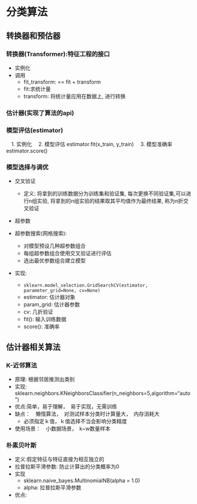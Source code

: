 # 分类算法

## 转换器和预估器

### 转换器(Transformer):特征工程的接口

* 实例化
* 调用
    * fit_transform: == fit + transform
    * fit:求统计量
    * transform: 将统计量应用在数据上, 进行转换



### 估计器(实现了算法的api)

### 模型评估(estimator)

　1. 实例化
 　2. 模型评估 estimator.fit(x_train, y_train)
  　3. 模型准确率 estimator.score()



### 模型选择与调优

* 交叉验证

    * 定义: 将拿到的训练数据分为训练集和验证集, 每次更换不同验证集,可以进行n组实验, 将拿到的n组实验的结果取其平均值作为最终结果, 称为n折交叉验证

* 超参数

* 超参数搜索(网格搜索):

    * 对模型预设几种超参数组合
    * 每组超参数组合使用交叉验证进行评估
    * 选出最优参数组合建立模型

* 实现:  

    * ```sklearn.model_selection.GridSearchCV(estimator, parameter_grid=None, cv=None)```
    * estimator: 估计器对象
    * param_grid: 估计器参数
    * cv: 几折验证
    * fit(): 输入训练数据
    * score(): 准确率

    



## 估计器相关算法

### K-近邻算法

* 原理: 根据邻居推测出类别
* 实现: sklearn.neighbors.KNeighborsClassifier(n_neighbors=5,algorithm=“auto”)
* 优点:简单，易于理解，　易于实现，无需训练
* 缺点：　懒惰算法，　对测试样本分类时计算量大，　内存消耗大
    * 必须指定ｋ值，ｋ值选择不当会影响分类精度
* 使用场景：　小数据场景，　k~w数量样本



### 朴素贝叶斯

* 定义:假定特征与特征直接为相互独立的
* 拉普拉斯平滑参数: 防止计算出的分类概率为0
* 实现
    * sklearn.naive_bayes.MultinomialNB(alpha = 1.0)
    * alpha: 拉普拉斯平滑参数
* 优点: 